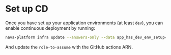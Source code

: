 # Set up CD

Once you have set up your application environments (at least `dev`), you can
enable continuous deployment by running:

```sh
nava-platform infra update --answers-only --data app_has_dev_env_setup=true .
```

And update the `role-to-assume` with the GitHub actions ARN.
